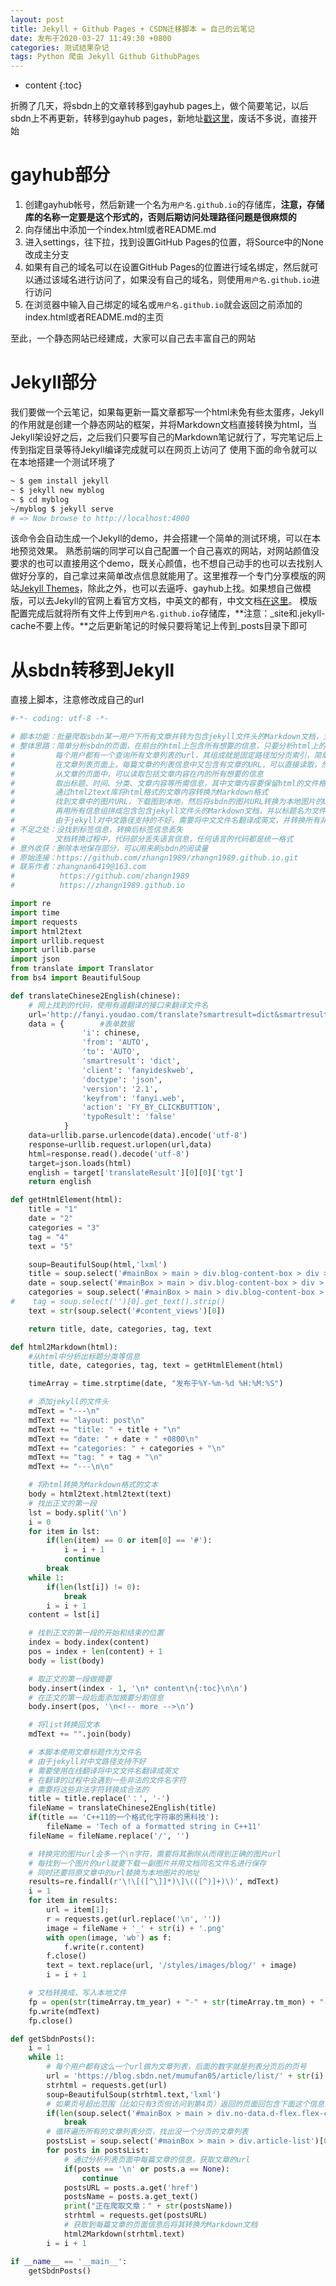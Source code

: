 ```yaml
---
layout: post
title: Jekyll + Github Pages + CSDN迁移脚本 = 自己的云笔记
date: 发布于2020-03-27 11:49:30 +0800
categories: 测试结果杂记
tags: Python 爬虫 Jekyll Github GithubPages
---
```



* content
{:toc}

折腾了几天，将sbdn上的文章转移到gayhub pages上，做个简要笔记，以后sbdn上不再更新，转移到gayhub pages，新地址[戳这里](https://zhangn1989.github.io)，废话不多说，直接开始

<!-- more -->

# gayhub部分

 1. 创建gayhub帐号，然后新建一个名为```用户名.github.io```的存储库，**注意，存储库的名称一定要是这个形式的，否则后期访问处理路径问题是很麻烦的**
 2. 向存储出中添加一个index.html或者README.md
 3. 进入settings，往下拉，找到设置GitHub Pages的位置，将Source中的None改成主分支
 4. 如果有自己的域名可以在设置GitHub Pages的位置进行域名绑定，然后就可以通过该域名进行访问了，如果没有自己的域名，则使用```用户名.github.io```进行访问
 5. 在浏览器中输入自己绑定的域名或```用户名.github.io```就会返回之前添加的index.html或者README.md的主页
 
 至此，一个静态网站已经建成，大家可以自己去丰富自己的网站
# Jekyll部分
我们要做一个云笔记，如果每更新一篇文章都写一个html未免有些太蛋疼，Jekyll的作用就是创建一个静态网站的框架，并将Markdown文档直接转换为html，当Jekyll架设好之后，之后我们只要写自己的Markdown笔记就行了，写完笔记后上传到指定目录等待Jekyll编译完成就可以在网页上访问了
使用下面的命令就可以在本地搭建一个测试环境了

```bash
~ $ gem install jekyll
~ $ jekyll new myblog
~ $ cd myblog
~/myblog $ jekyll serve
# => Now browse to http://localhost:4000
```

该命令会自动生成一个Jekyll的demo，并会搭建一个简单的测试环境，可以在本地预览效果。
熟悉前端的同学可以自己配置一个自己喜欢的网站，对网站颜值没要求的也可以直接用这个demo，既关心颜值，也不想自己动手的也可以去找别人做好分享的，自己拿过来简单改点信息就能用了。这里推荐一个专门分享模版的网站[Jekyll Themes](http://jekyllthemes.org)，除此之外，也可以去逼呼、gayhub上找。如果想自己做模版，可以去Jekyll的官网上看官方文档，中英文的都有，中文文档[在这里](http://jekyllcn.com)。
模版配置完成后就将所有文件上传到```用户名.github.io```存储库，**注意：_site和.jekyll-cache不要上传。**之后更新笔记的时候只要将笔记上传到_posts目录下即可

# 从sbdn转移到Jekyll
直接上脚本，注意修改成自己的url

```python
#-*- coding: utf-8 -*-

# 脚本功能：批量爬取sbdn某一用户下所有文章并转为包含jekyll文件头的Markdown文档，支持获取文中图片并修改为本地url
# 整体思路：简单分析sbdn的页面，在前台的html上包含所有想要的信息，只要分析html上的信息进行检索即可
#         每个用户都有一个查询所有文章列表的url，其组成就是固定路径加分页索引，简单循环枚举即可获取所有文章列表信息
#         在文章列表页面上，每篇文章的列表信息中又包含有文章的URL，可以直接读取，然后爬取文章的页面
#         从文章的页面中，可以读取包括文章内容在内的所有想要的信息
#         取出标题、时间、分类、文章内容等所需信息，其中文章内容要保留html的文件格式，其他信息可以直接读取内容
#         通过html2text库将html格式的文章内容转换为Markdown格式
#         找到文章中的图片URL，下载图到本地，然后将sbdn的图片URL转换为本地图片的URL
#         再用所有信息组拼成包含包含jekyll文件头的Markdown文档，并以标题名为文件名保存到本地
#         由于jekyll对中文路径支持的不好，需要将中文文件名翻译成英文，并转换所有非法文件名字符，本例调用的是有道翻译的网络接口
# 不足之处：没找到标签信息，转换后标签信息丢失
#         文档转换过程中，代码部分丢失语言信息，任何语言的代码都是统一格式
# 意外收获：删除本地保存部分，可以用来刷sbdn的阅读量
# 原始连接：https://github.com/zhangn1989/zhangn1989.github.io.git
# 联系作者：zhangnan6419@163.com
#          https://github.com/zhangn1989
#          https://zhangn1989.github.io

import re
import time
import requests
import html2text
import urllib.request
import urllib.parse
import json
from translate import Translator
from bs4 import BeautifulSoup

def translateChinese2English(chinese):
    # 网上找到的代码，使用有道翻译的接口来翻译文件名
    url='http://fanyi.youdao.com/translate?smartresult=dict&smartresult=rule&sessionFrom=http://fanyi.youdao.com/'
    data = {        #表单数据
                'i': chinese,
                'from': 'AUTO',
                'to': 'AUTO',
                'smartresult': 'dict',
                'client': 'fanyideskweb',
                'doctype': 'json',
                'version': '2.1',
                'keyfrom': 'fanyi.web',
                'action': 'FY_BY_CLICKBUTTION',
                'typoResult': 'false'
            }
    data=urllib.parse.urlencode(data).encode('utf-8')
    response=urllib.request.urlopen(url,data)
    html=response.read().decode('utf-8')
    target=json.loads(html)
    english = target['translateResult'][0][0]['tgt']
    return english

def getHtmlElement(html):
    title = "1"
    date = "2"
    categories = "3"
    tag = "4"
    text = "5"

    soup=BeautifulSoup(html,'lxml')
    title = soup.select('#mainBox > main > div.blog-content-box > div > div > div.article-title-box > h1')[0].get_text().strip()
    date = soup.select('#mainBox > main > div.blog-content-box > div > div > div.article-info-box > div.up-time')[0].get_text().strip()
    categories = soup.select('#mainBox > main > div.blog-content-box > div > div > div.article-info-box > div.slide-content-box > div.tags-box.artic-tag-box > a')[0].get_text().strip()
#    tag = soup.select('')[0].get_text().strip()
    text = str(soup.select('#content_views')[0])

    return title, date, categories, tag, text

def html2Markdown(html):
    #从html中分析出标题分类等信息
    title, date, categories, tag, text = getHtmlElement(html)

    timeArray = time.strptime(date, "发布于%Y-%m-%d %H:%M:%S")

    # 添加jekyll的文件头
    mdText = "---\n"
    mdText += "layout: post\n"
    mdText += "title: " + title + "\n"
    mdText += "date: " + date + " +0800\n"
    mdText += "categories: " + categories + "\n"
    mdText += "tag: " + tag + "\n"
    mdText += "---\n\n"

    # 将html转换为Markdown格式的文本
    body = html2text.html2text(text)
    # 找出正文的第一段
    lst = body.split('\n')
    i = 0
    for item in lst:
        if(len(item) == 0 or item[0] == '#'):
            i = i + 1
            continue
        break
    while 1:
        if(len(lst[i]) != 0):
            break
        i = i + 1
    content = lst[i]

    # 找到正文的第一段的开始和结束的位置
    index = body.index(content)
    pos = index + len(content) + 1
    body = list(body)

    # 取正文的第一段做摘要
    body.insert(index - 1, '\n* content\n{:toc}\n\n')
    # 在正文的第一段后面添加摘要分割信息
    body.insert(pos, '\n<!-- more -->\n')

    # 将list转换回文本
    mdText += "".join(body)

    # 本脚本使用文章标题作为文件名
    # 由于jekyll对中文路径支持不好
    # 需要使用在线翻译将中文文件名翻译成英文
    # 在翻译的过程中会遇到一些非法的文件名字符
    # 需要将这些非法字符转换成合法的    
    title = title.replace('：', '-')
    fileName = translateChinese2English(title)
    if(title == 'C++11的一个格式化字符串的黑科技'):
        fileName = 'Tech of a formatted string in C++11'
    fileName = fileName.replace('/', '')

    # 转换完的图片url会多一个\n字符，需要将其删除从而得到正确的图片url
    # 每找到一个图片的url就要下载一副图片并用文档同名文件名进行保存
    # 同时还要将原文章中的url替换为本地图片的地址
    results=re.findall(r'\!\[([^\]]*)\]\(([^)]+)\)', mdText)
    i = 1
    for item in results:
        url = item[1];
        r = requests.get(url.replace('\n', ''))
        image = fileName + '_' + str(i) + '.png'
        with open(image, 'wb') as f:
            f.write(r.content) 
        f.close()
        text = text.replace(url, '/styles/images/blog/' + image)
        i = i + 1

    # 文档转换成，写入本地文件
    fp = open(str(timeArray.tm_year) + "-" + str(timeArray.tm_mon) + "-" + str(timeArray.tm_mday) + "-" + fileName + ".markdown", "w", encoding='UTF-8')
    fp.write(mdText)
    fp.close()

def getSbdnPosts():
    i = 1
    while 1:
        # 每个用户都有这么一个url做为文章列表，后面的数字就是列表分页后的页号
        url = 'https://blog.sbdn.net/mumufan05/article/list/' + str(i)
        strhtml = requests.get(url)
        soup=BeautifulSoup(strhtml.text,'lxml')
        # 如果页号超出范围（比如只有3页但访问到第4页）返回的页面回包含下面这个信息，如果返回的页面有这个信息说明所有页面遍历完成，可以退出了
        if(len(soup.select('#mainBox > main > div.no-data.d-flex.flex-column.justify-content-center.align-items-center')) != 0):
            break
        # 循环遍历所有的文章列表分页，找出没一个分页的文章列表
        postsList = soup.select('#mainBox > main > div.article-list')[0].contents
        for posts in postsList:
            # 通过分析列表页面中每篇文章的信息，获取文章的url
            if(posts == '\n' or posts.a == None):
                continue
            postsURL = posts.a.get('href')
            postsName = posts.a.get_text()
            print("正在爬取文章：" + str(postsName))
            strhtml = requests.get(postsURL)
            # 获取到每篇文章的页面信息后将其转换为Markdown文档
            html2Markdown(strhtml.text)
        i = i + 1  

if __name__ == '__main__':
    getSbdnPosts()

```

